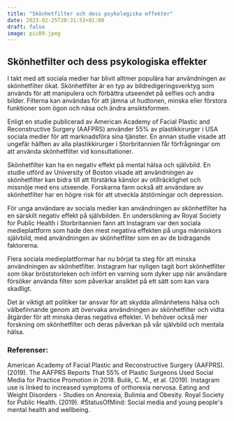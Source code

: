```yaml
---
title: "Skönhetfilter och dess psykologiska effekter"
date: 2023-02-25T20:31:53+01:00
draft: false
image: pic09.jpeg
---
```


## Skönhetfilter och dess psykologiska effekter

I takt med att sociala medier har blivit alltmer populära har användningen av skönhetfilter ökat. Skönhetfilter är en typ av bildredigeringsverktyg som används för att manipulera och förbättra utseendet på selfies och andra bilder. Filterna kan användas för att jämna ut hudtonen, minska eller förstora funktioner som ögon och näsa och ändra ansiktsformen.

Enligt en studie publicerad av American Academy of Facial Plastic and Reconstructive Surgery (AAFPRS) använder 55% av plastikkirurger i USA sociala medier för att marknadsföra sina tjänster. En annan studie visade att ungefär hälften av alla plastikkirurger i Storbritannien får förfrågningar om att använda skönhetfilter vid konsultationer.

Skönhetfilter kan ha en negativ effekt på mental hälsa och självbild. En studie utförd av University of Boston visade att användningen av skönhetfilter kan bidra till att förstärka känslor av otillräcklighet och missnöje med ens utseende. Forskarna fann också att användare av skönhetfilter har en högre risk för att utveckla ätstörningar och depression.

För unga användare av sociala medier kan användningen av skönhetfilter ha en särskilt negativ effekt på självbilden. En undersökning av Royal Society for Public Health i Storbritannien fann att Instagram var den sociala medieplattform som hade den mest negativa effekten på unga människors självbild, med användningen av skönhetfilter som en av de bidragande faktorerna.

Flera sociala medieplattformar har nu börjat ta steg för att minska användningen av skönhetfilter. Instagram har nyligen tagit bort skönhetfilter som ökar bröststorleken och infört en varning som dyker upp när användare försöker använda filter som påverkar ansiktet på ett sätt som kan vara skadligt.

Det är viktigt att politiker tar ansvar för att skydda allmänhetens hälsa och välbefinnande genom att övervaka användningen av skönhetfilter och vidta åtgärder för att minska deras negativa effekter. Vi behöver också mer forskning om skönhetfilter och deras påverkan på vår självbild och mentala hälsa.

### Referenser:

American Academy of Facial Plastic and Reconstructive Surgery (AAFPRS). (2019). The AAFPRS Reports That 55% of Plastic Surgeons Used Social Media for Practice Promotion in 2018.
Bulik, C. M., et al. (2019). Instagram use is linked to increased symptoms of orthorexia nervosa. Eating and Weight Disorders - Studies on Anorexia, Bulimia and Obesity.
Royal Society for Public Health. (2019). #StatusOfMind: Social media and young people's mental health and wellbeing.
